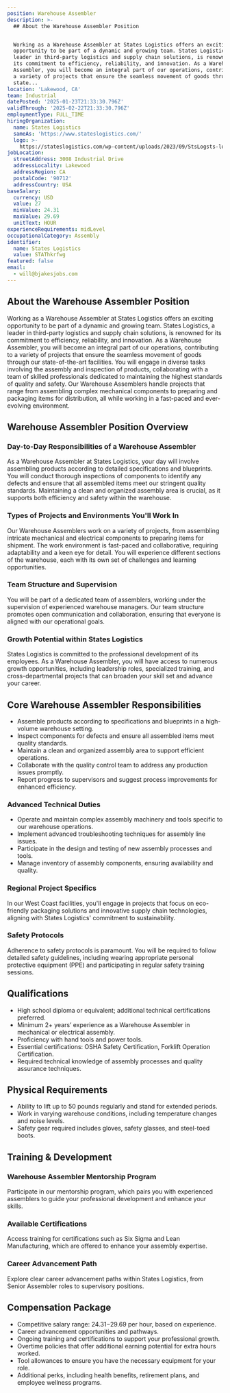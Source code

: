 ```yaml
---
position: Warehouse Assembler
description: >-
  ## About the Warehouse Assembler Position


  Working as a Warehouse Assembler at States Logistics offers an exciting
  opportunity to be part of a dynamic and growing team. States Logistics, a
  leader in third-party logistics and supply chain solutions, is renowned for
  its commitment to efficiency, reliability, and innovation. As a Warehouse
  Assembler, you will become an integral part of our operations, contributing to
  a variety of projects that ensure the seamless movement of goods through our
  state...
location: 'Lakewood, CA'
team: Industrial
datePosted: '2025-01-23T21:33:30.796Z'
validThrough: '2025-02-22T21:33:30.796Z'
employmentType: FULL_TIME
hiringOrganization:
  name: States Logistics
  sameAs: 'https://www.stateslogistics.com/'
  logo: >-
    https://stateslogistics.com/wp-content/uploads/2023/09/StsLogsts-logo-170x170px.png
jobLocation:
  streetAddress: 3008 Industrial Drive
  addressLocality: Lakewood
  addressRegion: CA
  postalCode: '90712'
  addressCountry: USA
baseSalary:
  currency: USD
  value: 27
  minValue: 24.31
  maxValue: 29.69
  unitText: HOUR
experienceRequirements: midLevel
occupationalCategory: Assembly
identifier:
  name: States Logistics
  value: STAThkrfwg
featured: false
email:
  - will@bjakesjobs.com
---
```




## About the Warehouse Assembler Position

Working as a Warehouse Assembler at States Logistics offers an exciting opportunity to be part of a dynamic and growing team. States Logistics, a leader in third-party logistics and supply chain solutions, is renowned for its commitment to efficiency, reliability, and innovation. As a Warehouse Assembler, you will become an integral part of our operations, contributing to a variety of projects that ensure the seamless movement of goods through our state-of-the-art facilities. You will engage in diverse tasks involving the assembly and inspection of products, collaborating with a team of skilled professionals dedicated to maintaining the highest standards of quality and safety. Our Warehouse Assemblers handle projects that range from assembling complex mechanical components to preparing and packaging items for distribution, all while working in a fast-paced and ever-evolving environment.

## Warehouse Assembler Position Overview

### Day-to-Day Responsibilities of a Warehouse Assembler

As a Warehouse Assembler at States Logistics, your day will involve assembling products according to detailed specifications and blueprints. You will conduct thorough inspections of components to identify any defects and ensure that all assembled items meet our stringent quality standards. Maintaining a clean and organized assembly area is crucial, as it supports both efficiency and safety within the warehouse.

### Types of Projects and Environments You'll Work In

Our Warehouse Assemblers work on a variety of projects, from assembling intricate mechanical and electrical components to preparing items for shipment. The work environment is fast-paced and collaborative, requiring adaptability and a keen eye for detail. You will experience different sections of the warehouse, each with its own set of challenges and learning opportunities.

### Team Structure and Supervision

You will be part of a dedicated team of assemblers, working under the supervision of experienced warehouse managers. Our team structure promotes open communication and collaboration, ensuring that everyone is aligned with our operational goals.

### Growth Potential within States Logistics

States Logistics is committed to the professional development of its employees. As a Warehouse Assembler, you will have access to numerous growth opportunities, including leadership roles, specialized training, and cross-departmental projects that can broaden your skill set and advance your career.

## Core Warehouse Assembler Responsibilities

- Assemble products according to specifications and blueprints in a high-volume warehouse setting.
- Inspect components for defects and ensure all assembled items meet quality standards.
- Maintain a clean and organized assembly area to support efficient operations.
- Collaborate with the quality control team to address any production issues promptly.
- Report progress to supervisors and suggest process improvements for enhanced efficiency.

### Advanced Technical Duties

- Operate and maintain complex assembly machinery and tools specific to our warehouse operations.
- Implement advanced troubleshooting techniques for assembly line issues.
- Participate in the design and testing of new assembly processes and tools.
- Manage inventory of assembly components, ensuring availability and quality.

### Regional Project Specifics

In our West Coast facilities, you'll engage in projects that focus on eco-friendly packaging solutions and innovative supply chain technologies, aligning with States Logistics' commitment to sustainability.

### Safety Protocols

Adherence to safety protocols is paramount. You will be required to follow detailed safety guidelines, including wearing appropriate personal protective equipment (PPE) and participating in regular safety training sessions.

## Qualifications

- High school diploma or equivalent; additional technical certifications preferred.
- Minimum 2+ years’ experience as a Warehouse Assembler in mechanical or electrical assembly.
- Proficiency with hand tools and power tools.
- Essential certifications: OSHA Safety Certification, Forklift Operation Certification.
- Required technical knowledge of assembly processes and quality assurance techniques.

## Physical Requirements

- Ability to lift up to 50 pounds regularly and stand for extended periods.
- Work in varying warehouse conditions, including temperature changes and noise levels.
- Safety gear required includes gloves, safety glasses, and steel-toed boots.

## Training & Development

### Warehouse Assembler Mentorship Program

Participate in our mentorship program, which pairs you with experienced assemblers to guide your professional development and enhance your skills.

### Available Certifications

Access training for certifications such as Six Sigma and Lean Manufacturing, which are offered to enhance your assembly expertise.

### Career Advancement Path

Explore clear career advancement paths within States Logistics, from Senior Assembler roles to supervisory positions.

## Compensation Package

- Competitive salary range: $24.31-$29.69 per hour, based on experience.
- Career advancement opportunities and pathways.
- Ongoing training and certifications to support your professional growth.
- Overtime policies that offer additional earning potential for extra hours worked.
- Tool allowances to ensure you have the necessary equipment for your role.
- Additional perks, including health benefits, retirement plans, and employee wellness programs.